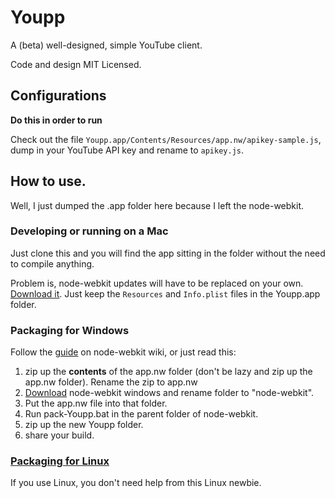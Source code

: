 # Youpp

A (beta) well-designed, simple YouTube client.

Code and design MIT Licensed. 

## Configurations

**Do this in order to run**

Check out the file `Youpp.app/Contents/Resources/app.nw/apikey-sample.js`, dump in your YouTube API key and rename to `apikey.js`. 

## How to use. 

Well, I just dumped the .app folder here because I left the node-webkit. 

### Developing or running on a Mac

Just clone this and you will find the app sitting in the folder without the need to compile anything. 

Problem is, node-webkit updates will have to be replaced on your own. [Download it](https://github.com/rogerwang/node-webkit/#downloads). Just keep the `Resources` and `Info.plist` files in the Youpp.app folder. 

### Packaging for Windows

Follow the [guide](https://github.com/rogerwang/node-webkit/wiki/How-to-package-and-distribute-your-apps#wiki-windows-1) on node-webkit wiki, or just read this:

1. zip up the **contents** of the app.nw folder (don't be lazy and zip up the app.nw folder). Rename the zip to app.nw
2. [Download](https://github.com/rogerwang/node-webkit/#downloads) node-webkit windows and rename folder to "node-webkit". 
3. Put the app.nw file into that folder. 
4. Run pack-Youpp.bat in the parent folder of node-webkit. 
5. zip up the new Youpp folder. 
6. share your build. 

### [Packaging for Linux](https://github.com/rogerwang/node-webkit/wiki/How-to-package-and-distribute-your-apps#wiki-linux)

If you use Linux, you don't need help from this Linux newbie. 
